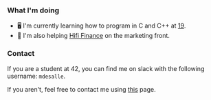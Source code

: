 ### What I'm doing
- 🖥 I'm currently learning how to program in C and C++ at [19](https://www.s19.be/).
- 💪 I'm also helping [Hifi Finance](https://hifi.finance) on the marketing front.

### Contact
If you are a student at 42, you can find me on slack with the following username: ```mdesalle```.

If you aren't, feel free to contact me using [this](https://maxdesalle.com/contact/) page.
